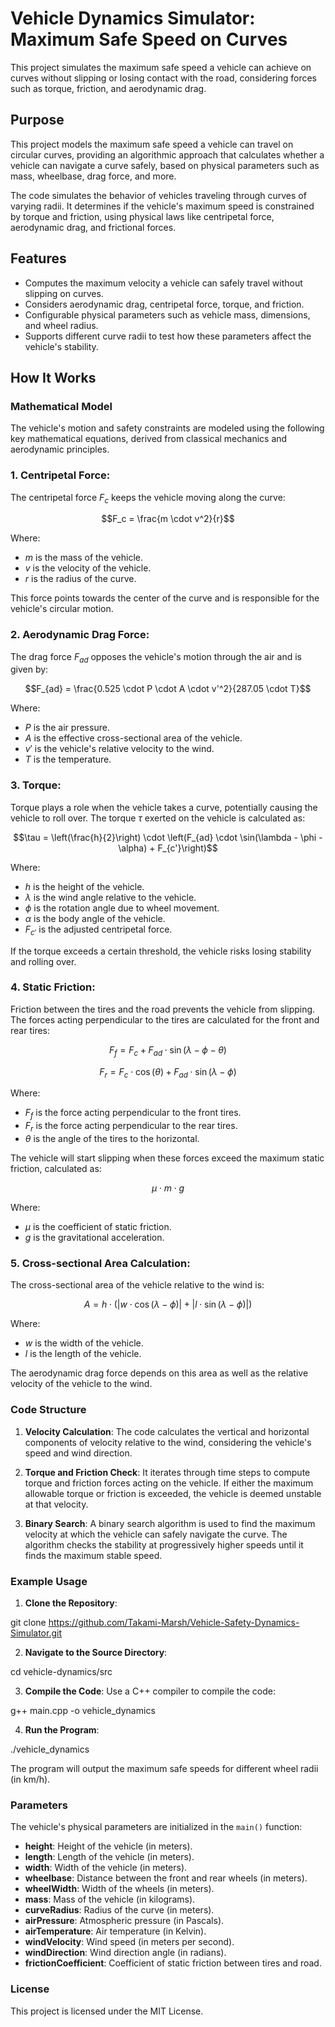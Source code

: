 # Vehicle Dynamics Simulator: Maximum Safe Speed on Curves

This project simulates the maximum safe speed a vehicle can achieve on curves without slipping or losing contact with the road, considering forces such as torque, friction, and aerodynamic drag.

## Purpose

This project models the maximum safe speed a vehicle can travel on circular curves, providing an algorithmic approach that calculates whether a vehicle can navigate a curve safely, based on physical parameters such as mass, wheelbase, drag force, and more.

The code simulates the behavior of vehicles traveling through curves of varying radii. It determines if the vehicle's maximum speed is constrained by torque and friction, using physical laws like centripetal force, aerodynamic drag, and frictional forces.

## Features

- Computes the maximum velocity a vehicle can safely travel without slipping on curves.
- Considers aerodynamic drag, centripetal force, torque, and friction.
- Configurable physical parameters such as vehicle mass, dimensions, and wheel radius.
- Supports different curve radii to test how these parameters affect the vehicle's stability.

## How It Works

### Mathematical Model

The vehicle's motion and safety constraints are modeled using the following key mathematical equations, derived from classical mechanics and aerodynamic principles.

### 1. **Centripetal Force**:
The centripetal force $`F_c`$ keeps the vehicle moving along the curve:
```math
F_c = \frac{m \cdot v^2}{r}
```
Where:
- $`m`$ is the mass of the vehicle.
- $`v`$ is the velocity of the vehicle.
- $`r`$ is the radius of the curve.

This force points towards the center of the curve and is responsible for the vehicle's circular motion.

### 2. **Aerodynamic Drag Force**:
The drag force $`F_{ad}`$ opposes the vehicle's motion through the air and is given by:
```math
F_{ad} = \frac{0.525 \cdot P \cdot A \cdot v'^2}{287.05 \cdot T}
```
Where:
- $`P`$ is the air pressure.
- $`A`$ is the effective cross-sectional area of the vehicle.
- $`v'`$ is the vehicle's relative velocity to the wind.
- $`T`$ is the temperature.

### 3. **Torque**:
Torque plays a role when the vehicle takes a curve, potentially causing the vehicle to roll over. The torque $` \tau `$ exerted on the vehicle is calculated as:
```math
\tau = \left(\frac{h}{2}\right) \cdot \left(F_{ad} \cdot \sin(\lambda - \phi - \alpha) + F_{c'}\right)
```
Where:
- $`h`$ is the height of the vehicle.
- $`\lambda`$ is the wind angle relative to the vehicle.
- $`\phi`$ is the rotation angle due to wheel movement.
- $`\alpha`$ is the body angle of the vehicle.
- $`F_{c'}`$ is the adjusted centripetal force.

If the torque exceeds a certain threshold, the vehicle risks losing stability and rolling over.

### 4. **Static Friction**:
Friction between the tires and the road prevents the vehicle from slipping. The forces acting perpendicular to the tires are calculated for the front and rear tires:
```math
F_f = F_c + F_{ad} \cdot \sin(\lambda - \phi - \theta)
```
```math
F_r = F_c \cdot \cos(\theta) + F_{ad} \cdot \sin(\lambda - \phi)
```
Where:
- $`F_f`$ is the force acting perpendicular to the front tires.
- $`F_r`$ is the force acting perpendicular to the rear tires.
- $`\theta`$ is the angle of the tires to the horizontal.
  
The vehicle will start slipping when these forces exceed the maximum static friction, calculated as:
```math
\mu \cdot m \cdot g
```
Where:
- $`\mu`$ is the coefficient of static friction.
- $`g`$ is the gravitational acceleration.

### 5. **Cross-sectional Area Calculation**:
The cross-sectional area of the vehicle relative to the wind is:
```math
A = h \cdot \left( |w \cdot \cos(\lambda - \phi)| + |l \cdot \sin(\lambda - \phi)| \right)
```
Where:
- $`w`$ is the width of the vehicle.
- $`l`$ is the length of the vehicle.

The aerodynamic drag force depends on this area as well as the relative velocity of the vehicle to the wind.

### Code Structure

1. **Velocity Calculation**:
   The code calculates the vertical and horizontal components of velocity relative to the wind, considering the vehicle's speed and wind direction.

2. **Torque and Friction Check**:
   It iterates through time steps to compute torque and friction forces acting on the vehicle. If either the maximum allowable torque or friction is exceeded, the vehicle is deemed unstable at that velocity.

3. **Binary Search**:
   A binary search algorithm is used to find the maximum velocity at which the vehicle can safely navigate the curve. The algorithm checks the stability at progressively higher speeds until it finds the maximum stable speed.

### Example Usage

1. **Clone the Repository**:

git clone https://github.com/Takami-Marsh/Vehicle-Safety-Dynamics-Simulator.git

2. **Navigate to the Source Directory**:

cd vehicle-dynamics/src

3. **Compile the Code**:
Use a C++ compiler to compile the code:

g++ main.cpp -o vehicle_dynamics

4. **Run the Program**:

./vehicle_dynamics

The program will output the maximum safe speeds for different wheel radii (in km/h).

### Parameters

The vehicle's physical parameters are initialized in the `main()` function:
- **height**: Height of the vehicle (in meters).
- **length**: Length of the vehicle (in meters).
- **width**: Width of the vehicle (in meters).
- **wheelbase**: Distance between the front and rear wheels (in meters).
- **wheelWidth**: Width of the wheels (in meters).
- **mass**: Mass of the vehicle (in kilograms).
- **curveRadius**: Radius of the curve (in meters).
- **airPressure**: Atmospheric pressure (in Pascals).
- **airTemperature**: Air temperature (in Kelvin).
- **windVelocity**: Wind speed (in meters per second).
- **windDirection**: Wind direction angle (in radians).
- **frictionCoefficient**: Coefficient of static friction between tires and road.

### License

This project is licensed under the MIT License.
